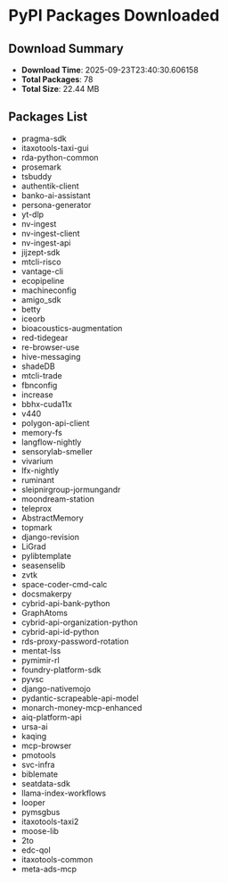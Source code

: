 # PyPI Packages Downloaded

## Download Summary
- **Download Time**: 2025-09-23T23:40:30.606158
- **Total Packages**: 78
- **Total Size**: 22.44 MB

## Packages List
- pragma-sdk
- itaxotools-taxi-gui
- rda-python-common
- prosemark
- tsbuddy
- authentik-client
- banko-ai-assistant
- persona-generator
- yt-dlp
- nv-ingest
- nv-ingest-client
- nv-ingest-api
- jijzept-sdk
- mtcli-risco
- vantage-cli
- ecopipeline
- machineconfig
- amigo_sdk
- betty
- iceorb
- bioacoustics-augmentation
- red-tidegear
- re-browser-use
- hive-messaging
- shadeDB
- mtcli-trade
- fbnconfig
- increase
- bbhx-cuda11x
- v440
- polygon-api-client
- memory-fs
- langflow-nightly
- sensorylab-smeller
- vivarium
- lfx-nightly
- ruminant
- sleipnirgroup-jormungandr
- moondream-station
- teleprox
- AbstractMemory
- topmark
- django-revision
- LiGrad
- pylibtemplate
- seasenselib
- zvtk
- space-coder-cmd-calc
- docsmakerpy
- cybrid-api-bank-python
- GraphAtoms
- cybrid-api-organization-python
- cybrid-api-id-python
- rds-proxy-password-rotation
- mentat-lss
- pymimir-rl
- foundry-platform-sdk
- pyvsc
- django-nativemojo
- pydantic-scrapeable-api-model
- monarch-money-mcp-enhanced
- aiq-platform-api
- ursa-ai
- kaqing
- mcp-browser
- pmotools
- svc-infra
- biblemate
- seatdata-sdk
- llama-index-workflows
- looper
- pymsgbus
- itaxotools-taxi2
- moose-lib
- 2to
- edc-qol
- itaxotools-common
- meta-ads-mcp

